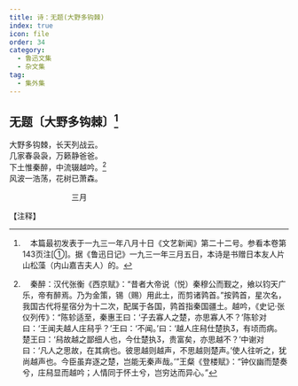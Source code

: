 ```yaml
---
title: 诗：无题(大野多钩棘)
index: true
icon: file
order: 34
category:
  - 鲁迅文集
  - 杂文集
tag:  
  - 集外集
---
```


## 无题〔大野多钩棘〕[^①]

大野多钩棘，长天列战云。  
几家春袅袅，万籁静爸爸。  
下土惟秦醉，中流辍越吟。[^②]  
风波一浩荡，花树已萧森。  

　　　　　　　　三月

【注释】

[^①]:　本篇最初发表于一九三一年八月十日《文艺新闻》第二十二号。参看本卷第143页注[①]。据《鲁迅日记》一九三一年三月五日，本诗是书赠日本友人片山松藻（内山嘉吉夫人）的。

[^②]:　秦醉：汉代张衡《西京赋》：“昔者大帝说（悦）秦穆公而觐之，飨以钧天广乐，帝有醉焉。乃为金策，锡（赐）用此土，而剪诸鹑首。”按鹑首，星次名，我国古代将星宿分为十二次，配属于各国，鹑首指秦国疆土。越吟，《史记·张仪列传》：“陈轸适至，秦惠王曰：‘子去寡人之楚，亦思寡人不？’陈轸对曰：‘王闻夫越人庄舄乎？’王曰：‘不闻。’曰：‘越人庄舄仕楚执，有顷而病。楚王曰：‘舄故越之鄙细人也，今仕楚执，贵富矣，亦思越不？’中谢对曰：‘凡人之思故，在其病也。彼思越则越声，不思越则楚声。’使人往听之，犹尚越声也。今臣虽弃逐之楚，岂能无秦声哉。’”王粲《登楼赋》：“钟仪幽而楚奏兮，庄舄显而越吟；人情同于怀土兮，岂穷达而异心。”
